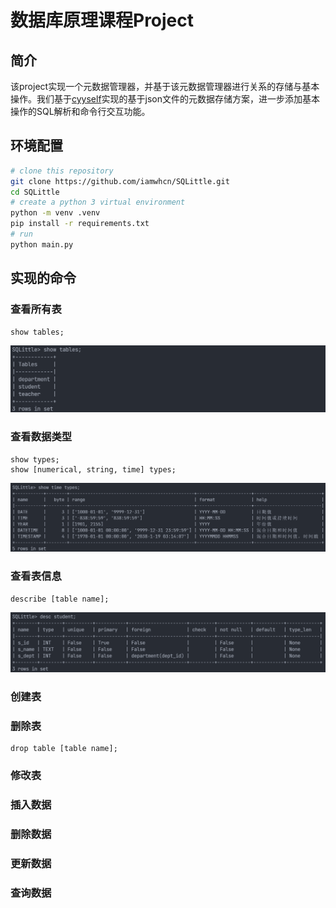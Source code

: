 # 数据库原理课程Project

## 简介
该project实现一个元数据管理器，并基于该元数据管理器进行关系的存储与基本操作。我们基于[cyyself](https://github.com/cyyself)实现的基于json文件的元数据存储方案，进一步添加基本操作的SQL解析和命令行交互功能。

## 环境配置
```bash
# clone this repository
git clone https://github.com/iamwhcn/SQLittle.git
cd SQLittle
# create a python 3 virtual environment
python -m venv .venv
pip install -r requirements.txt
# run
python main.py
```

## 实现的命令
### 查看所有表
```
show tables;
```
![show tables](img/show_tables.png)

### 查看数据类型
```
show types;
show [numerical, string, time] types;
```
![show time types](img/show_time_types.png)

### 查看表信息
```
describe [table name];
```
![desc student](img/desc_student.png)

### 创建表


### 删除表
```
drop table [table name];
```

### 修改表

### 插入数据

### 删除数据

### 更新数据

### 查询数据
